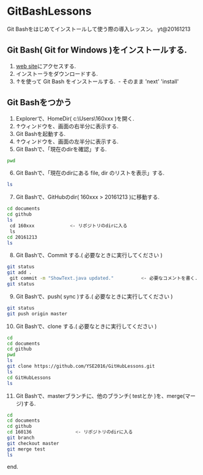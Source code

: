 # GitBashLessons
Git Bashをはじめてインストールして使う際の導入レッスン。
yt@20161213


## Git Bash( Git for Windows )をインストールする.

1. [web site](https://git-for-windows.github.io/)にアクセスする.
2. インストーラをダウンロードする.
3. ↑を使って Git Bash をインストールする.
  - そのまま 'next' 'install'

## Git Bashをつかう

1. Explorerで、HomeDir( c:\Users\160xxx )を開く.
2. ↑ウィンドウを、画面の右半分に表示する.
3. Git Bashを起動する.
4. ↑ウィンドウを、画面の左半分に表示する.
5. Git Bashで、「現在のdirを確認」する.

  ```bash
  pwd
  ```

6. Git Bashで、「現在のdirにある file, dir のリストを表示」する.

  ```bash
  ls
  ```

7. Git Bashで、GitHubのdir( 160xxx > 20161213 )に移動する.

  ```bash
  cd documents
  cd github
  ls
  cd 160xxx             <- リポジトリのdirに入る
  ls
  cd 20161213
  ls
  ```

8. Git Bashで、Commit する.( 必要なときに実行してください )

  ```bash
  git status
  git add .
  git commit -m "ShowText.java updated."          <- 必要なコメントを書く.
  git status
  ```

9. Git Bashで、push( sync )する.( 必要なときに実行してください )

  ```bash
  git status
  git push origin master
  ```

10. Git Bashで、clone する.( 必要なときに実行してください )

  ```bash
  cd
  cd documents
  cd github
  pwd
  ls
  git clone https://github.com/YSE2016/GitHubLessons.git
  ls
  cd GitHubLessons
  ls
  ```

11. Git Bashで、masterブランチに、他のブランチ( testとか )を、merge(マージ)する.

  ```bash
  cd
  cd documents
  cd github
  cd 160136                <- リポジトリのdirに入る
  git branch
  git checkout master
  git merge test
  ls
  ```

end.
